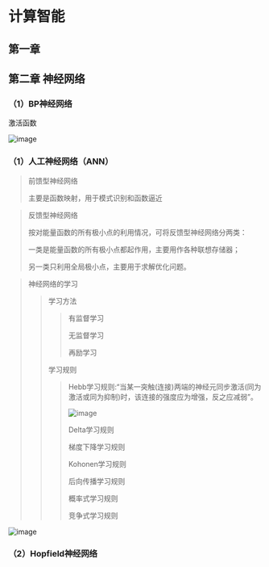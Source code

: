 # 计算智能

##  第一章

##  第二章 神经网络

### （1）BP神经网络

激活函数

![image](https://user-images.githubusercontent.com/94452452/145176201-c7c4b8d1-cb46-40a9-8dd4-3b827ad4b2c4.png)

### （1）人工神经网络（ANN）

> 前馈型神经网络
> 
> 主要是函数映射，用于模式识别和函数逼近
>

> 反馈型神经网络
> 
> 按对能量函数的所有极小点的利用情况，可将反馈型神经网络分两类：
> 
> 一类是能量函数的所有极小点都起作用，主要用作各种联想存储器；
> 
> 另一类只利用全局极小点，主要用于求解优化问题。

> 神经网络的学习
> 
>>学习方法
>>
>>>有监督学习
>>>
>>>无监督学习
>>>
>>>再励学习
>>>
>>学习规则
>>
>>>Hebb学习规则:“当某一突触(连接)两端的神经元同步激活(同为激活或同为抑制)时，该连接的强度应为增强，反之应减弱”。
>>>
>>>![image](https://user-images.githubusercontent.com/94452452/145179055-dc18562d-df91-48ad-84e7-86c9cdfa47bc.png)
>>>
>>>Delta学习规则
>>>
>>>梯度下降学习规则
>>>
>>>Kohonen学习规则
>>>
>>>后向传播学习规则
>>>
>>>概率式学习规则
>>>
>>>竞争式学习规则 

![image](https://user-images.githubusercontent.com/94452452/145177449-2c1c6475-b9c1-4e16-8dc0-e6fe6678cee0.png)



### （2）Hopfield神经网络
